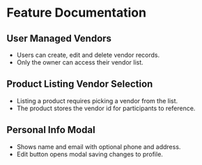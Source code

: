 # Feature Documentation

## User Managed Vendors
- Users can create, edit and delete vendor records.
- Only the owner can access their vendor list.

## Product Listing Vendor Selection
- Listing a product requires picking a vendor from the list.
- The product stores the vendor id for participants to reference.

## Personal Info Modal
- Shows name and email with optional phone and address.
- Edit button opens modal saving changes to profile.
